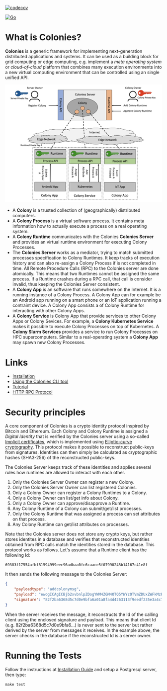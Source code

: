 [![codecov](https://codecov.io/gh/johankristianss/colonies/branch/main/graph/badge.svg?token=G32O1AO1YB)](https://codecov.io/gh/johankristianss/colonies)

[![Go](https://github.com/johankristianss/colonies/actions/workflows/go.yml/badge.svg)](https://github.com/johankristianss/colonies/actions/workflows/go.yml)

# What is Colonies? 
**Colonies** is a generic framework for implementing next-generation distributed applications and systems. It can be used as a building block for grid computing or edge computing, e.g. implement a *meta operating system* or *cloud-of-cloud* platform that combines many execution environments into a new virtual computing environment that can be controlled using an single unified API.

![Colonies Architecture](docs/images/ColoniesArch.png?raw=true "Colonies Architecture")

* A **Colony** is a trusted collection of (geographically) distributed computers.   
* A **Colony Process** is a virtual software process. It contains meta information how to actually execute a process on a real operating system.
* A **Colony Runtime** communicates with the Colonies **Colonies Server** and provides an virtual runtime environment for executing Colony Processes. 
* The **Colonies Server** works as a mediator, trying to match submitted processes specification to Colony Runtimes. It keep tracks of execution history and can also re-assign a Colony Process if is not completed in time. All Remote Procedure Calls (RPC) to the Colonies server are done atomically. This means that two Runtimes cannot be assigned the same process. If a Runtime crashes during a RPC call, that call is consider invalid, thus keeping the Colonies Server consistent.   
* A **Colony App** is an software that runs somewhere on the Internet. It is a running instance of a Colony Process. A Colony App can for example be an Android app running on a smart phone or an IoT application running a contraint device. A Colony App consists a of Colony Runtime for interacting with other Colony Apps. 
* A **Colony Service** is Colony App that provide services to other Colony Apps or Colony Sevices. For example, a **Colony Kubernetes Service** makes it possible to execute Colony Processes on top of Kubernetes. A **Colony Slurm Services** provides a service to run Colony Processes on HPC supercomputers. Similar to a real-operating system a **Colony App** may spawn new Colony Processes.   

# Links
* [Installation](docs/Installation.md)
* [Using the Colonies CLI tool](docs/CLI.md)
* [Tutorial](docs/Tutorial.md)
* [HTTP RPC Protocol](docs/RPC.md)

# Security principles
A core component of Colonies is a crypto identity protocol inspired by Bitcoin and Ethereum. Each Colony and Colony Runtime is assigned a *Digital Identity* that is verified by the Colonies server using a so-called [Implicit certificates](https://en.wikipedia.org/wiki/Implicit_certificate), which is implemented using [Elliptic-curve cryptography](https://en.wikipedia.org/wiki/Elliptic-curve_cryptography). This protocol makes it possible to reconstruct public-keys from signatures. Identities can then simply be calculated as cryptographic hashes (SHA3-256) of the reconstructed public-keys.

The Colonies Server keeps track of these identities and applies several rules how runtimes are allowed to interact with each other. 

1. Only the Colonies Server Owner can register a new Colony. 
2. Only the Colonies Server Owner can list registered Colonies. 
3. Only a Colony Owner can register a Colony Runtimes to a Colony. 
4. Only a Colony Owner can list/get info about Colony.
5. Only a Colony Owner can approve/disapprove a Runtime.
6. Any Colony Runtime of a Colony can submit/get/list processes. 
7. Only the Colony Runtime that was assigned a process can set attributes on that process. 
8. Any Colony Runtime can get/list attributes on processes. 

Note that the Colonies server does not store any crypto keys, but rather stores identites in a database and verifies that reconstructed identities obtained from RPC calls match the identities stored in the database. This protocol works as follows. Let's assume that a Runtime client has the following Id: 

```
69383f17554afbf81594999eec96adbaa0fc6caace5f07990248b14167c41e8f
```

It then sends the following message to the Colonies Server:

```json
{
    "payloadtype": "addcolonymsg",
    "payload": "ewogICAgICBjb2xvbnlpZDogYWM4ZGM4OTQ5YWYzOTVmZDUxZWFkMzFkNTk4YjI1MmJkYTAyZjFmNmVlZDExYWNlN2ZjN2RjOGRkODVhYzMyZSwKICAgICAgbmFtZTogdGVzdF9jb2xvbnlfbmFtZQogIH0=",
    "signature": "82f2ba6368d5c7d0e9bfa6a01a8fa4d4263113f9eedf235e3a4c7b1febcdc2914fe1f8727746b2f501ceec5736457f218fe3b1a469dd6071775c472a802aa81501",
}
```

When the server receives the message, it reconstructs the Id of the calling client using the enclosed signature and payload. This means that client Id (e.g. 82f2ba6368d5c7d0e9bfa6...) is never sent to the server but rather derived by the server from messages it receives. In the example above, the server checks in the database if the reconstructed Id is a server owner.

# Running the Tests
Follow the instructions at [Installation Guide](./docs/Installation.md) and setup a Postgresql server, then type:
```console
make test
```
 
